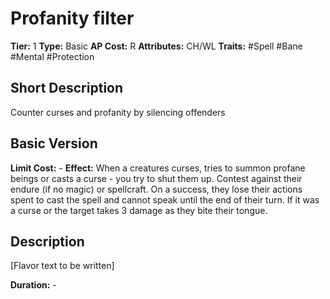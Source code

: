 # Profanity filter

**Tier:** 1
**Type:** Basic
**AP Cost:** R
**Attributes:** CH/WL
**Traits:** #Spell #Bane #Mental #Protection 

## Short Description
Counter curses and profanity by silencing offenders

## Basic Version
**Limit Cost:** -
**Effect:** When a creatures curses, tries to summon profane beings or casts a curse - you try to shut them up. Contest against their endure (if no magic) or spellcraft. On a success, they lose their actions spent to cast the spell and cannot speak until the end of their turn. If it was a curse or the target takes 3 damage as they bite their tongue.

## Description
[Flavor text to be written]

**Duration:** -